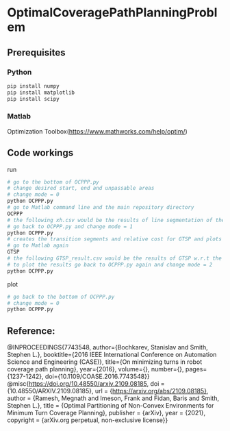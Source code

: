 # OptimalCoveragePathPlanningProblem

## Prerequisites

### Python

```bash
pip install numpy
pip install matplotlib
pip install scipy
```

### Matlab

Optimization Toolbox(https://www.mathworks.com/help/optim/)

## Code workings

run
```bash
# go to the bottom of OCPPP.py
# change desired start, end and unpassable areas
# change mode = 0
python OCPPP.py
# go to Matlab command line and the main repository directory
OCPPP
# the following xh.csv would be the results of line segmentation of the workspace
# go back to OCPPP.py and change mode = 1
python OCPPP.py
# creates the transition segments and relative cost for GTSP and plots the line segments to segment.png
# go to Matlab again
GTSP
# the following GTSP_result.csv would be the results of GTSP w.r.t the line segments and transition segments
# to plot the results go back to OCPPP.py again and change mode = 2
python OCPPP.py
``` 
plot
```bash
# go back to the bottom of OCPPP.py
# change mode = 0
python OCPPP.py
```
## Reference:

@INPROCEEDINGS{7743548,
  author={Bochkarev, Stanislav and Smith, Stephen L.},
  booktitle={2016 IEEE International Conference on Automation Science and Engineering (CASE)},
  title={On minimizing turns in robot coverage path planning},
  year={2016},
  volume={},
  number={},
  pages={1237-1242},
  doi={10.1109/COASE.2016.7743548}}
@misc{https://doi.org/10.48550/arxiv.2109.08185,
  doi = {10.48550/ARXIV.2109.08185},
  url = {https://arxiv.org/abs/2109.08185},
  author = {Ramesh, Megnath and Imeson, Frank and Fidan, Baris and Smith, Stephen L.},
  title = {Optimal Partitioning of Non-Convex Environments for Minimum Turn Coverage Planning},
  publisher = {arXiv},
  year = {2021},
  copyright = {arXiv.org perpetual, non-exclusive license}}

